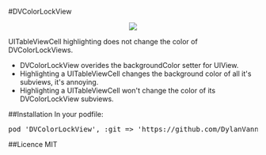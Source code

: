 #DVColorLockView

<p align="center"><img src="http://i.imgur.com/5yQZ0Wn.gif"/></p>

UITableViewCell highlighting does not change the color of DVColorLockViews.

- DVColorLockView overides the backgroundColor setter for UIView. 
- Highlighting a UITableViewCell changes the background color of all it's subviews, it's annoying.
- Highlighting a UITableViewCell won't change the color of its DVColorLockView subviews.

##Installation
In your podfile:
<pre>pod 'DVColorLockView', :git => 'https://github.com/DylanVann/DVColorLockView.git', :tag => 'v0.1.0'</pre>

##Licence
MIT
